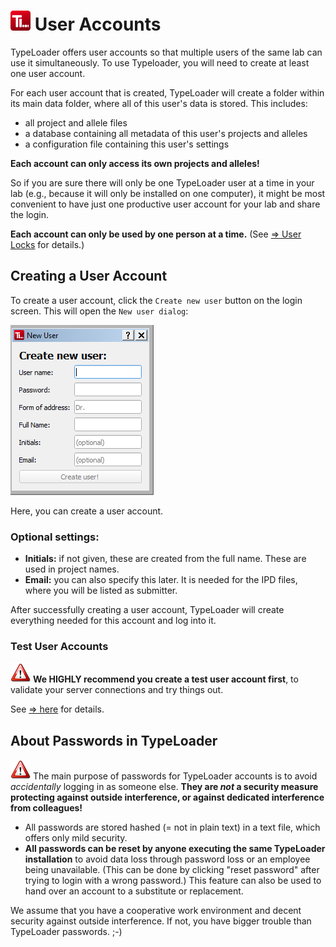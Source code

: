 # ![Icon](images/TypeLoader_32.png) User Accounts 

TypeLoader offers user accounts so that multiple users of the same lab can use it simultaneously. To use Typeloader, you will need to create at least one user account.

For each user account that is created, TypeLoader will create a folder within its main data folder, where all of this user's data is stored. This includes:

 * all project and allele files
 * a database containing all metadata of this user's projects and alleles
 * a configuration file containing this user's settings 

**Each account can only access its own projects and alleles!**

So if you are sure there will only be one TypeLoader user at a time in your lab (e.g., because it will only be installed on one computer), it might be most convenient to have just one productive user account for your lab and share the login.

**Each account can only be used by one person at a time.** (See [=> User Locks](lock.md) for details.)

## Creating a User Account ##

To create a user account, click the ``Create new user`` button on the login screen. This will open the ``New user dialog``:

![NewUserDialog](images/login_new_user.png)

Here, you can create a user account. 

### Optional settings:
 * **Initials:** if not given, these are created from the full name. These are used in project names. 
 * **Email:** you can also specify this later. It is needed for the IPD files, where you will be listed as submitter.

After successfully creating a user account, TypeLoader will create everything needed for this account and log into it.

### Test User Accounts
![Important](images/icon_important.png) **We HIGHLY recommend you create a test user account first**, to validate your server connections and try things out.

See [=> here](users_test.md) for details. 

## About Passwords in TypeLoader
![Important](images/icon_important.png) The main purpose of passwords for TypeLoader accounts is to avoid *accidentally* logging in as someone else. **They are *not* a security measure protecting against outside interference, or against dedicated interference from colleagues!**

 * All passwords are stored hashed (= not in plain text) in a text file, which offers only mild security.
 * **All passwords can be reset by anyone executing the same TypeLoader installation** to avoid data loss through password loss or an employee being unavailable. (This can be done by clicking "reset password" after trying to login with a wrong password.) This feature can also be used to hand over an account to a substitute or replacement.

We assume that you have a cooperative work environment and decent security against outside interference. If not, you have bigger trouble than TypeLoader passwords. ;-)